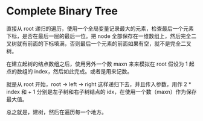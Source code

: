# Complete Binary Tree

直接从 root 递归的遍历，使用一个全局变量记录最大的元素，检查最后一个元素下标，是否在最后一层的最后一位。把 node 全部保存在一维数组上，然后完全二叉树就有前面的下标填满，否则最后一个元素的前面如果有空，就不是完全二叉树。

在建立起树的结点数组之后，使用另外一个数 maxn 来来模拟在 root 假设为 1 起点的数组的 index，然后如此完成。或者是用来记数。

就是从 root 开始，root -> left -> right 这样递归下去，并且传入参数，用作 2 * index 和 + 1 分别是左子树和右子树结点的 idx，在使用一个数（maxn）作为保存最大值。

总之就是，建树，然后在遍历每一个地方。